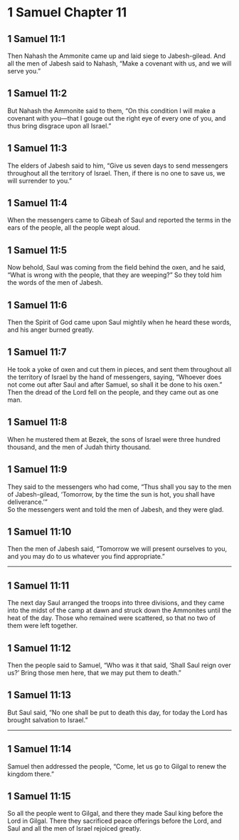 # 1 Samuel Chapter 11

## 1 Samuel 11:1

Then Nahash the Ammonite came up and laid siege to Jabesh-gilead. And all the men of Jabesh said to Nahash, “Make a covenant with us, and we will serve you.”

## 1 Samuel 11:2

But Nahash the Ammonite said to them, “On this condition I will make a covenant with you—that I gouge out the right eye of every one of you, and thus bring disgrace upon all Israel.”

## 1 Samuel 11:3

The elders of Jabesh said to him, “Give us seven days to send messengers throughout all the territory of Israel. Then, if there is no one to save us, we will surrender to you.”

## 1 Samuel 11:4

When the messengers came to Gibeah of Saul and reported the terms in the ears of the people, all the people wept aloud.

## 1 Samuel 11:5

Now behold, Saul was coming from the field behind the oxen, and he said, “What is wrong with the people, that they are weeping?” So they told him the words of the men of Jabesh.

## 1 Samuel 11:6

Then the Spirit of God came upon Saul mightily when he heard these words, and his anger burned greatly.

## 1 Samuel 11:7

He took a yoke of oxen and cut them in pieces, and sent them throughout all the territory of Israel by the hand of messengers, saying, “Whoever does not come out after Saul and after Samuel, so shall it be done to his oxen.” Then the dread of the Lord fell on the people, and they came out as one man.

## 1 Samuel 11:8

When he mustered them at Bezek, the sons of Israel were three hundred thousand, and the men of Judah thirty thousand.

## 1 Samuel 11:9

They said to the messengers who had come, “Thus shall you say to the men of Jabesh-gilead, ‘Tomorrow, by the time the sun is hot, you shall have deliverance.’”  
So the messengers went and told the men of Jabesh, and they were glad.

## 1 Samuel 11:10

Then the men of Jabesh said, “Tomorrow we will present ourselves to you, and you may do to us whatever you find appropriate.”

---

## 1 Samuel 11:11

The next day Saul arranged the troops into three divisions, and they came into the midst of the camp at dawn and struck down the Ammonites until the heat of the day. Those who remained were scattered, so that no two of them were left together.

## 1 Samuel 11:12

Then the people said to Samuel, “Who was it that said, ‘Shall Saul reign over us?’ Bring those men here, that we may put them to death.”

## 1 Samuel 11:13

But Saul said, “No one shall be put to death this day, for today the Lord has brought salvation to Israel.”

---

## 1 Samuel 11:14

Samuel then addressed the people, “Come, let us go to Gilgal to renew the kingdom there.”

## 1 Samuel 11:15

So all the people went to Gilgal, and there they made Saul king before the Lord in Gilgal. There they sacrificed peace offerings before the Lord, and Saul and all the men of Israel rejoiced greatly.
